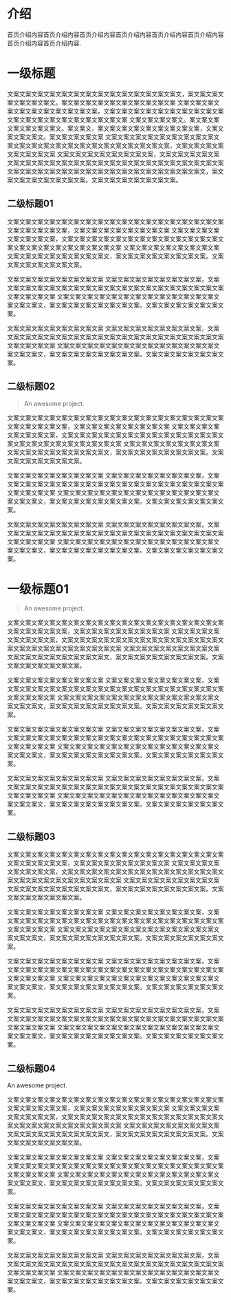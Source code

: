 # 介绍

首页介绍内容首页介绍内容首页介绍内容首页介绍内容首页介绍内容首页介绍内容首页介绍内容首页介绍内容.

# 一级标题

文案文案文案文案文案文案文案文案文案文案文案文案文案文案文，案文案文案文案文案文案文案文。案文案文案文案文案文案文案文案文案文案
文案文案文案文案文案文案文案文案文案文案文案，文案文案文案文案文案文案文案文案文案文案文案文案文案文案文案文案文案文案文案文案
文案文案文案文案文。案文案文案文案文案文案文案文。案文案文，案文案文案文案文案文案文案文案文案，文案文案文案文案文。案文案文案文案文案
文案文案文案文案文案文案文案文案文案文案文案文案文案文案文案文案文案文案文案文案文案文案文案，文案文案文案文案文案文案文案文案
文案文案文案文案文案文案文案文案，文案文案文案文案文案文案文案文案文案文案文案文案文案文案文案文案文案文案文案文案文案文案文案
文案文案文案文案文案文案文案文案文案文案文案文案文案文案文案文案文，案文案文案文案文案文案文案文案。文案文案文案文案文案文案文案。

## 二级标题01

文案文案文案文案文案文案文案文案文案文案文案文案文案文案文案文案文案文案文案文案文案文案文案，文案文案文案文案文案文案文案文案
文案文案文案文案文案文案文案文案，文案文案文案文案文案文案文案文案文案文案文案文案文案文案文案文案文案文案文案文案文案文案文案
文案文案文案文案文案文案文案文案文案文案文案文案文案文案文案文案文，案文案文案文案文案文案文案文案。文案文案文案文案文案文案文案。

文案文案文案文案文案文案文案文案
文案文案文案文案文案文案文案文案，文案文案文案文案文案文案文案文案文案文案文案文案文案文案文案文案文案文案文案文案文案文案文案
文案文案文案文案文案文案文案文案文案文案文案文案文案文案文案文案文，案文案文案文案文案文案文案文案。文案文案文案文案文案文案文案。

文案文案文案文案文案文案文案文案
文案文案文案文案文案文案文案文案，文案文案文案文案文案文案文案文案文案文案文案文案文案文案文案文案文案文案文案文案文案文案文案
文案文案文案文案文案文案文案文案文案文案文案文案文案文案文案文案文，案文案文案文案文案文案文案文案。文案文案文案文案文案文案文案。

## 二级标题02

> An awesome project.

文案文案文案文案文案文案文案文案文案文案文案文案文案文案文案文案文案文案文案文案文案文案文案，文案文案文案文案文案文案文案文案
文案文案文案文案文案文案文案文案，文案文案文案文案文案文案文案文案文案文案文案文案文案文案文案文案文案文案文案文案文案文案文案
文案文案文案文案文案文案文案文案文案文案文案文案文案文案文案文案文，案文案文案文案文案文案文案文案。文案文案文案文案文案文案文案。

文案文案文案文案文案文案文案文案
文案文案文案文案文案文案文案文案，文案文案文案文案文案文案文案文案文案文案文案文案文案文案文案文案文案文案文案文案文案文案文案
文案文案文案文案文案文案文案文案文案文案文案文案文案文案文案文案文，案文案文案文案文案文案文案文案。文案文案文案文案文案文案文案。

文案文案文案文案文案文案文案文案
文案文案文案文案文案文案文案文案，文案文案文案文案文案文案文案文案文案文案文案文案文案文案文案文案文案文案文案文案文案文案文案
文案文案文案文案文案文案文案文案文案文案文案文案文案文案文案文案文，案文案文案文案文案文案文案文案。文案文案文案文案文案文案文案。

# 一级标题01

> An awesome project.

文案文案文案文案文案文案文案文案文案文案文案文案文案文案文案文案文案文案文案文案文案文案文案，文案文案文案文案文案文案文案文案
文案文案文案文案文案文案文案文案，文案文案文案文案文案文案文案文案文案文案文案文案文案文案文案文案文案文案文案文案文案文案文案
文案文案文案文案文案文案文案文案文案文案文案文案文案文案文案文案文，案文案文案文案文案文案文案文案。文案文案文案文案文案文案文案。

文案文案文案文案文案文案文案文案
文案文案文案文案文案文案文案文案，文案文案文案文案文案文案文案文案文案文案文案文案文案文案文案文案文案文案文案文案文案文案文案
文案文案文案文案文案文案文案文案文案文案文案文案文案文案文案文案文，案文案文案文案文案文案文案文案。文案文案文案文案文案文案文案。

文案文案文案文案文案文案文案文案
文案文案文案文案文案文案文案文案，文案文案文案文案文案文案文案文案文案文案文案文案文案文案文案文案文案文案文案文案文案文案文案
文案文案文案文案文案文案文案文案文案文案文案文案文案文案文案文案文，案文案文案文案文案文案文案文案。文案文案文案文案文案文案文案。

文案文案文案文案文案文案文案文案
文案文案文案文案文案文案文案文案，文案文案文案文案文案文案文案文案文案文案文案文案文案文案文案文案文案文案文案文案文案文案文案
文案文案文案文案文案文案文案文案文案文案文案文案文案文案文案文案文，案文案文案文案文案文案文案文案。文案文案文案文案文案文案文案。

## 二级标题03

文案文案文案文案文案文案文案文案文案文案文案文案文案文案文案文案文案文案文案文案文案文案文案，文案文案文案文案文案文案文案文案
文案文案文案文案文案文案文案文案，文案文案文案文案文案文案文案文案文案文案文案文案文案文案文案文案文案文案文案文案文案文案文案
文案文案文案文案文案文案文案文案文案文案文案文案文案文案文案文案文，案文案文案文案文案文案文案文案。文案文案文案文案文案文案文案。

文案文案文案文案文案文案文案文案
文案文案文案文案文案文案文案文案，文案文案文案文案文案文案文案文案文案文案文案文案文案文案文案文案文案文案文案文案文案文案文案
文案文案文案文案文案文案文案文案文案文案文案文案文案文案文案文案文，案文案文案文案文案文案文案文案。文案文案文案文案文案文案文案。

文案文案文案文案文案文案文案文案
文案文案文案文案文案文案文案文案，文案文案文案文案文案文案文案文案文案文案文案文案文案文案文案文案文案文案文案文案文案文案文案
文案文案文案文案文案文案文案文案文案文案文案文案文案文案文案文案文，案文案文案文案文案文案文案文案。文案文案文案文案文案文案文案。

文案文案文案文案文案文案文案文案
文案文案文案文案文案文案文案文案，文案文案文案文案文案文案文案文案文案文案文案文案文案文案文案文案文案文案文案文案文案文案文案
文案文案文案文案文案文案文案文案文案文案文案文案文案文案文案文案文，案文案文案文案文案文案文案文案。文案文案文案文案文案文案文案。

## 二级标题04

An awesome project.

文案文案文案文案文案文案文案文案文案文案文案文案文案文案文案文案文案文案文案文案文案文案文案，文案文案文案文案文案文案文案文案
文案文案文案文案文案文案文案文案，文案文案文案文案文案文案文案文案文案文案文案文案文案文案文案文案文案文案文案文案文案文案文案
文案文案文案文案文案文案文案文案文案文案文案文案文案文案文案文案文，案文案文案文案文案文案文案文案。文案文案文案文案文案文案文案。

文案文案文案文案文案文案文案文案
文案文案文案文案文案文案文案文案，文案文案文案文案文案文案文案文案文案文案文案文案文案文案文案文案文案文案文案文案文案文案文案
文案文案文案文案文案文案文案文案文案文案文案文案文案文案文案文案文，案文案文案文案文案文案文案文案。文案文案文案文案文案文案文案。

文案文案文案文案文案文案文案文案
文案文案文案文案文案文案文案文案，文案文案文案文案文案文案文案文案文案文案文案文案文案文案文案文案文案文案文案文案文案文案文案
文案文案文案文案文案文案文案文案文案文案文案文案文案文案文案文案文，案文案文案文案文案文案文案文案。文案文案文案文案文案文案文案。

文案文案文案文案文案文案文案文案
文案文案文案文案文案文案文案文案，文案文案文案文案文案文案文案文案文案文案文案文案文案文案文案文案文案文案文案文案文案文案文案
文案文案文案文案文案文案文案文案文案文案文案文案文案文案文案文案文，案文案文案文案文案文案文案文案。文案文案文案文案文案文案文案。
